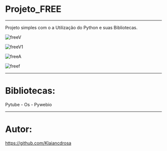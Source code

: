 # Projeto_FREE
------------
Projeto simples com o a Utilização do Python e suas Bibliotecas.

![freeV](https://github.com/Klaiancdrosa/Projeto_FREE/assets/103066223/c33b54b1-392a-4504-ae52-d0ad0b3e53e1)

![freeV1](https://github.com/Klaiancdrosa/Projeto_FREE/assets/103066223/90662b44-7ca0-4957-903b-e7582154d5b2)

![freeA](https://github.com/Klaiancdrosa/Projeto_FREE/assets/103066223/4cfe34da-e18e-4bd8-9029-b9bf4575a47f)

![freef](https://github.com/Klaiancdrosa/Projeto_FREE/assets/103066223/95a606f0-b485-45f3-92f2-bcd76a5e9b97)

----------
# Bibliotecas:

Pytube - Os - Pywebio

----------
# Autor:

https://github.com/Klaiancdrosa
